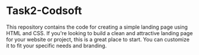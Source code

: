 # Task2-Codsoft
This repository contains the code for creating a simple landing page using HTML and CSS. If you're looking to build a clean and attractive landing page for your website or project, this is a great place to start. You can customize it to fit your specific needs and branding.
